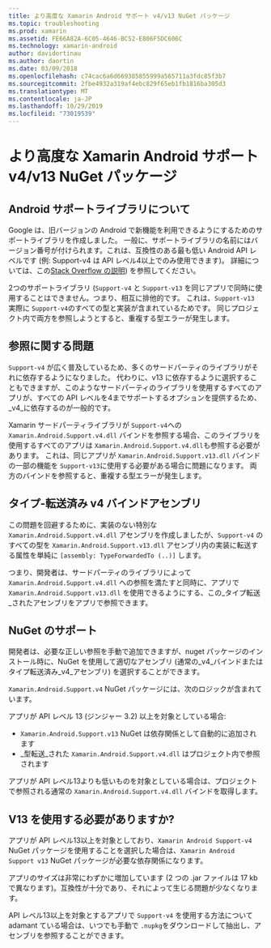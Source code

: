 ```yaml
---
title: より高度な Xamarin Android サポート v4/v13 NuGet パッケージ
ms.topic: troubleshooting
ms.prod: xamarin
ms.assetid: FE66A82A-6C05-4646-BC52-E806F5DC606C
ms.technology: xamarin-android
author: davidortinau
ms.author: daortin
ms.date: 03/09/2018
ms.openlocfilehash: c74cac6a6d669385855999a565711a3fdc85f3b7
ms.sourcegitcommit: 2fbe4932a319af4ebc829f65eb1fb1816ba305d3
ms.translationtype: MT
ms.contentlocale: ja-JP
ms.lasthandoff: 10/29/2019
ms.locfileid: "73019539"
---
```

# <a name="smarter-xamarin-android-support-v4--v13-nuget-packages"></a>より高度な Xamarin Android サポート v4/v13 NuGet パッケージ

## <a name="about-the-android-support-libraries"></a>Android サポートライブラリについて

Google は、旧バージョンの Android で新機能を利用できるようにするためのサポートライブラリを作成しました。 一般に、サポートライブラリの名前にはバージョン番号が付けられます。これは、互換性のある最も低い Android API レベルです (例: Support-v4 は API レベル4以上でのみ使用できます)。 詳細については、この[Stack Overflow の説明](https://stackoverflow.com/questions/9926403/android-support-package-compatibility-library-use-v4-or-v13)) を参照してください。 

2つのサポートライブラリ (`Support-v4` と `Support-v13` を同じアプリで同時に使用することはできません。つまり、相互に排他的です。 これは、`Support-v13` 実際に `Support-v4`のすべての型と実装が含まれているためです。 同じプロジェクト内で両方を参照しようとすると、重複する型エラーが発生します。

## <a name="problems-with-referencing"></a>参照に関する問題

`Support-v4` が広く普及しているため、多くのサードパーティのライブラリがそれに依存するようになりました。 代わりに、v13 に依存するように選択することもできますが、このようなサードパーティのライブラリを使用するすべてのアプリが、すべての API レベルを4までサポートするオプションを提供するため、 _v4_に依存するのが一般的です。

Xamarin サードパーティライブラリが `Support-v4`への `Xamarin.Android.Support.v4.dll` バインドを参照する場合、このライブラリを使用するすべてのアプリは `Xamarin.Android.Support.v4.dll`も参照する必要があります。 これは、同じアプリが `Xamarin.Android.Support.v13.dll` バインドの一部の機能を `Support-v13`に使用する必要がある場合に問題になります。 両方のバインドを参照すると、重複する型エラーが発生します。

## <a name="type-forwarded-v4-binding-assembly"></a>タイプ-転送済み v4 バインドアセンブリ

この問題を回避するために、実装のない特別な `Xamarin.Android.Support.v4.dll` アセンブリを作成しましたが、`Support-v4` のすべての型を `Xamarin.Android.Support.v13.dll` アセンブリ内の実装に転送する属性を単純に `[assembly: TypeForwardedTo (..)]` します。

つまり、開発者は、サードパーティのライブラリによって `Xamarin.Android.Support.v4.dll` への参照を満たすと同時に、アプリで `Xamarin.Android.Support.v13.dll` を使用できるようにする、この_タイプ転送_されたアセンブリをアプリで参照できます。

## <a name="nuget-assistance"></a>NuGet のサポート

開発者は、必要な正しい参照を手動で追加できますが、nuget パッケージのインストール時に、NuGet を使用して適切なアセンブリ (通常の_v4_バインドまたはタイプ転送済み_v4_アセンブリ) を選択することができます。

`Xamarin.Android.Support.v4` NuGet パッケージには、次のロジックが含まれています。

アプリが API レベル 13 (ジンジャー 3.2) 以上を対象としている場合:

* `Xamarin.Android.Support.v13` NuGet は依存関係として自動的に追加されます
* _型転送_された `Xamarin.Android.Support.v4.dll` はプロジェクト内で参照されます

アプリが API レベル13よりも低いものを対象としている場合は、プロジェクトで参照される通常の `Xamarin.Android.Support.v4.dll` バインドを取得します。

## <a name="do-i-have-to-use-support-v13"></a>V13 を使用する必要がありますか?

アプリが API レベル13以上を対象としており、`Xamarin Android Support-v4` NuGet パッケージを使用することを選択した場合は、`Xamarin Android Support v13` NuGet パッケージが必要な依存関係になります。

アプリのサイズは非常にわずかに増加しています (2 つの .jar ファイルは 17 kb で異なります)。互換性が十分であり、それによって生じる問題が少なくなります。

API レベル13以上を対象とするアプリで `Support-v4` を使用する方法について adamant ている場合は、いつでも手動で `.nupkg`をダウンロードして抽出し、アセンブリを参照することができます。
